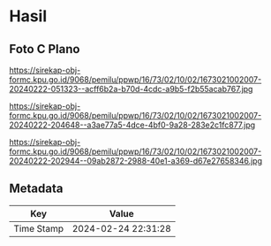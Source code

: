# Hasil

## Foto C Plano

https://sirekap-obj-formc.kpu.go.id/9068/pemilu/ppwp/16/73/02/10/02/1673021002007-20240222-051323--acff6b2a-b70d-4cdc-a9b5-f2b55acab767.jpg

https://sirekap-obj-formc.kpu.go.id/9068/pemilu/ppwp/16/73/02/10/02/1673021002007-20240222-204648--a3ae77a5-4dce-4bf0-9a28-283e2c1fc877.jpg

https://sirekap-obj-formc.kpu.go.id/9068/pemilu/ppwp/16/73/02/10/02/1673021002007-20240222-202944--09ab2872-2988-40e1-a369-d67e27658346.jpg


## Metadata

| Key        | Value               |
| ---------- | ------------------- |
| Time Stamp | 2024-02-24 22:31:28 |



